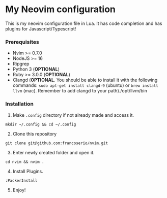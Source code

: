 # My Neovim configuration

This is my neovim configuration file in Lua. It has code completion and has plugins for Javascript/Typescript!

### Prerequisites

- Nvim >= 0.7.0
- NodeJS >= 16
- Ripgrep
- Python 3 (**OPTIONAL**)
- Ruby >= 3.0.0 (**OPTIONAL**)
- Clangd (**OPTIONAL**. You should be able to install it with the following commands: `sudo apt-get install clangd-9` (ubuntu) or `brew install llvm` (mac). Remember to add clangd to your path)./opt/llvm/bin

### Installation

1. Make `.config` directory if not already made and access it.

```
mkdir ~/.config && cd ~/.config
```

2. Clone this repository

```
git clone git@github.com:francoserio/nvim.git
```

3. Enter newly created folder and open it.

```
cd nvim && nvim .
```

4. Install Plugins.

```
:PackerInstall
```

5. Enjoy!
